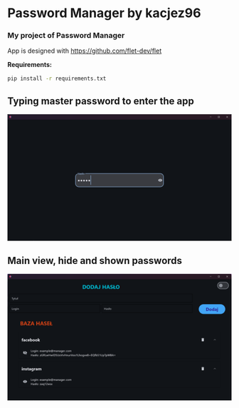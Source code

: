 # Password Manager by kacjez96
### My project of Password Manager

App is designed with https://github.com/flet-dev/flet

**Requirements:**
```bash
pip install -r requirements.txt
```

## Typing master password to enter the app
![alt text](screenshots/master_password.png)


## Main view, hide and shown passwords
![alt text](screenshots/main_view.png)
